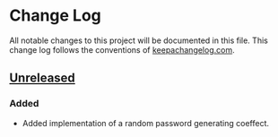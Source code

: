 # Change Log

All notable changes to this project will be documented in this file. This change
log follows the conventions of [keepachangelog.com](http://keepachangelog.com/).

## [Unreleased]

### Added

- Added implementation of a random password generating coeffect.

[Unreleased]: https://github.com/jwierzbi/rf-rx-password/compare/373c9621...HEAD
